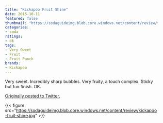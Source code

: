 ```yaml
---
title: "Kickapoo Fruit Shine"
date: 2015-10-11
featured: false
thumbnail: "https://sodaguideimg.blob.core.windows.net/content/review/thumbs/kickapoo-fruit-shine.jpg"
categories:
- soda
ratings:
- ok
tags:
- Very Sweet
- Fruit
- Fruit Punch
brands:
- Kickapoo
---
```


Very sweet. Incredibly sharp bubbles. Very fruity, a touch complex. Sticky but fun finish. OK.

[Originally posted to Twitter.](https://twitter.com/Cavorter/status/653192774653599744)

{{< figure src="https://sodaguideimg.blob.core.windows.net/content/review/kickapoo-fruit-shine.jpg" >}}


